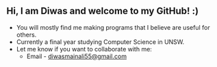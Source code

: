 ## Hi, I am Diwas and welcome to my GitHub! :)

+ You will mostly find me making programs that I believe are useful for others.
+ Currently a final year studying Computer Science in UNSW.
+ Let me know if you want to collaborate with me:
  + Email - diwasmainali55@gmail.com

